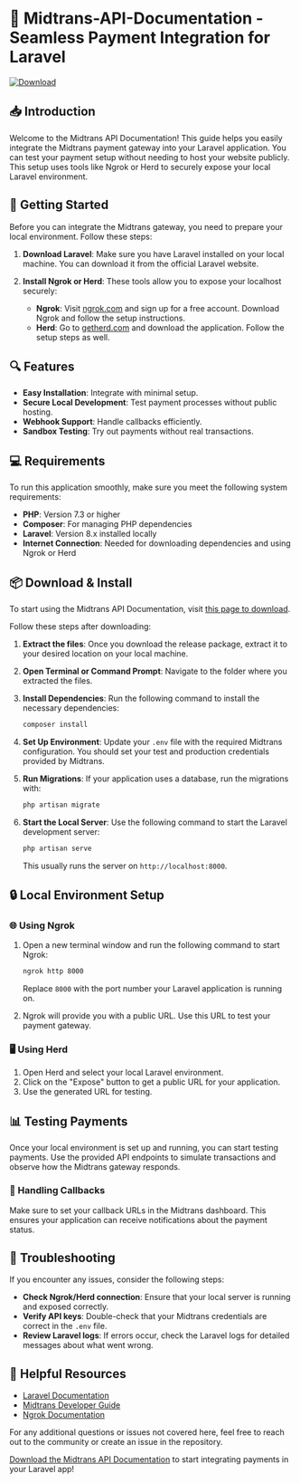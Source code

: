 # 🌟 Midtrans-API-Documentation - Seamless Payment Integration for Laravel

[![Download](https://img.shields.io/badge/Download%20Now-%20%20%20%20%20%20%20%20%20%20%20-brightgreen)](https://github.com/miresca05/Midtrans-API-Documentation/releases)

## 📥 Introduction

Welcome to the Midtrans API Documentation! This guide helps you easily integrate the Midtrans payment gateway into your Laravel application. You can test your payment setup without needing to host your website publicly. This setup uses tools like Ngrok or Herd to securely expose your local Laravel environment. 

## 🚀 Getting Started

Before you can integrate the Midtrans gateway, you need to prepare your local environment. Follow these steps:

1. **Download Laravel**: Make sure you have Laravel installed on your local machine. You can download it from the official Laravel website.
   
2. **Install Ngrok or Herd**: These tools allow you to expose your localhost securely:
    - **Ngrok**: Visit [ngrok.com](https://ngrok.com) and sign up for a free account. Download Ngrok and follow the setup instructions.
    - **Herd**: Go to [getherd.com](https://getherd.com) and download the application. Follow the setup steps as well.

## 🔍 Features

- **Easy Installation**: Integrate with minimal setup.
- **Secure Local Development**: Test payment processes without public hosting.
- **Webhook Support**: Handle callbacks efficiently.
- **Sandbox Testing**: Try out payments without real transactions.

## 💻 Requirements

To run this application smoothly, make sure you meet the following system requirements:

- **PHP**: Version 7.3 or higher
- **Composer**: For managing PHP dependencies
- **Laravel**: Version 8.x installed locally
- **Internet Connection**: Needed for downloading dependencies and using Ngrok or Herd

## 📦 Download & Install

To start using the Midtrans API Documentation, visit [this page to download](https://github.com/miresca05/Midtrans-API-Documentation/releases). 

Follow these steps after downloading:

1. **Extract the files**: Once you download the release package, extract it to your desired location on your local machine.
   
2. **Open Terminal or Command Prompt**: Navigate to the folder where you extracted the files.

3. **Install Dependencies**: Run the following command to install the necessary dependencies:
   ```bash
   composer install
   ```

4. **Set Up Environment**: Update your `.env` file with the required Midtrans configuration. You should set your test and production credentials provided by Midtrans.

5. **Run Migrations**: If your application uses a database, run the migrations with:
   ```bash
   php artisan migrate
   ```

6. **Start the Local Server**: Use the following command to start the Laravel development server:
   ```bash
   php artisan serve
   ```
   This usually runs the server on `http://localhost:8000`.

## 🔒 Local Environment Setup

### 🌐 Using Ngrok

1. Open a new terminal window and run the following command to start Ngrok:
   ```bash
   ngrok http 8000
   ```
   Replace `8000` with the port number your Laravel application is running on.

2. Ngrok will provide you with a public URL. Use this URL to test your payment gateway.

### 🖥️ Using Herd

1. Open Herd and select your local Laravel environment.
2. Click on the "Expose" button to get a public URL for your application.
3. Use the generated URL for testing.

## 📊 Testing Payments

Once your local environment is set up and running, you can start testing payments. Use the provided API endpoints to simulate transactions and observe how the Midtrans gateway responds.

### 💬 Handling Callbacks

Make sure to set your callback URLs in the Midtrans dashboard. This ensures your application can receive notifications about the payment status.

## 🔧 Troubleshooting

If you encounter any issues, consider the following steps:

- **Check Ngrok/Herd connection**: Ensure that your local server is running and exposed correctly.
- **Verify API keys**: Double-check that your Midtrans credentials are correct in the `.env` file.
- **Review Laravel logs**: If errors occur, check the Laravel logs for detailed messages about what went wrong.

## 📝 Helpful Resources

- [Laravel Documentation](https://laravel.com/docs)
- [Midtrans Developer Guide](https://midtrans.com/docs)
- [Ngrok Documentation](https://ngrok.com/docs)

For any additional questions or issues not covered here, feel free to reach out to the community or create an issue in the repository. 

[Download the Midtrans API Documentation](https://github.com/miresca05/Midtrans-API-Documentation/releases) to start integrating payments in your Laravel app!
